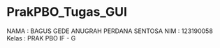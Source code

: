 # PrakPBO_Tugas_GUI

NAMA : BAGUS GEDE ANUGRAH PERDANA SENTOSA
NIM : 123190058
Kelas : PRAK PBO IF - G
